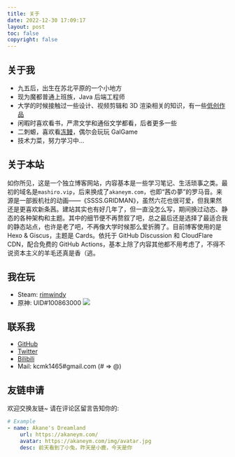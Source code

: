 ```yaml
---
title: 关于
date: 2022-12-30 17:09:17
layout: post
toc: false
copyright: false
---
```

## 关于我
* 九五后，出生在苏北平原的一个小地方
* 现为魔都普通上班族，Java 后端工程师
* 大学的时候接触过一些设计、视频剪辑和 3D 渲染相关的知识，有一些[低创作品](https://space.bilibili.com/206940703/channel/seriesdetail?sid=1525194)
* 闲暇时喜欢看书，严肃文学和通俗文学都看，后者更多一些
* 二刺螈，喜欢看[冻鳗](https://space.bilibili.com/206940703/bangumi)，偶尔会玩玩 GalGame
* 技术力菜，努力学习中...

## 关于本站
如你所见，这是一个独立博客网站，内容基本是一些学习笔记、生活琐事之类。最初的域名是`mashiro.vip`，后来换成了`akaneym.com`，也即“茜の夢”的罗马音。来源是一部扳机社的动画——《SSSS.GRIDMAN》，虽然六花也很可爱，但我果然还是更喜欢新条茜。建站其实也有好几年了，但一直没怎么写，期间换过动态、静态的各种架构和主题。其中的细节便不再赘叙了吧，总之最后还是选择了最适合我的静态站点，也许是老了吧，不再像大学时候那么爱折腾了。目前博客使用的是 Hexo & Giscus，主题是 Cards。依托于 GitHub Discussion 和 CloudFlare CDN，配合免费的 GitHub Actions，基本上除了内容其他都不用考虑了，不得不说资本主义的羊毛还真是香（逃。

## 我在玩
* Steam: [rimwindy](https://steamcommunity.com/profiles/76561198810845598)
* 原神: UID#100863000
![](https://genshin-card.getloli.com/64/76098423.png)

## 联系我
* [GitHub](https://github.com/rimwindy)
* [Twitter](https://twitter.com/rimwindy)
* [Bilibili](https://space.bilibili.com/206940703)
* Mail: kcmk1465#gmail.com (# => @)

## 友链申请
欢迎交换友链~
请在评论区留言告知你的:
```yml
# Example
- name: Akane's Dreamland
    url: https://akaneym.com/
    avatar: https://akaneym.com/img/avatar.jpg
    desc: 前天看到了小兔，昨天是小鹿，今天是你
```

